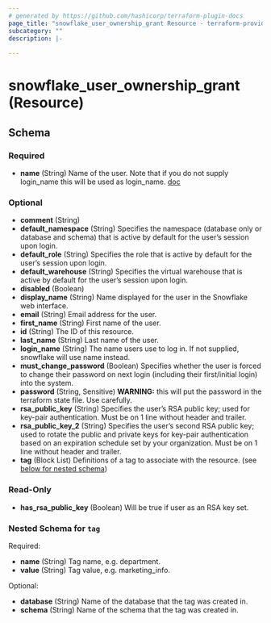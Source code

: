 ```yaml
---
# generated by https://github.com/hashicorp/terraform-plugin-docs
page_title: "snowflake_user_ownership_grant Resource - terraform-provider-snowflake"
subcategory: ""
description: |-
  
---
```


# snowflake_user_ownership_grant (Resource)





<!-- schema generated by tfplugindocs -->
## Schema

### Required

- **name** (String) Name of the user. Note that if you do not supply login_name this will be used as login_name. [doc](https://docs.snowflake.net/manuals/sql-reference/sql/create-user.html#required-parameters)

### Optional

- **comment** (String)
- **default_namespace** (String) Specifies the namespace (database only or database and schema) that is active by default for the user’s session upon login.
- **default_role** (String) Specifies the role that is active by default for the user’s session upon login.
- **default_warehouse** (String) Specifies the virtual warehouse that is active by default for the user’s session upon login.
- **disabled** (Boolean)
- **display_name** (String) Name displayed for the user in the Snowflake web interface.
- **email** (String) Email address for the user.
- **first_name** (String) First name of the user.
- **id** (String) The ID of this resource.
- **last_name** (String) Last name of the user.
- **login_name** (String) The name users use to log in. If not supplied, snowflake will use name instead.
- **must_change_password** (Boolean) Specifies whether the user is forced to change their password on next login (including their first/initial login) into the system.
- **password** (String, Sensitive) **WARNING:** this will put the password in the terraform state file. Use carefully.
- **rsa_public_key** (String) Specifies the user’s RSA public key; used for key-pair authentication. Must be on 1 line without header and trailer.
- **rsa_public_key_2** (String) Specifies the user’s second RSA public key; used to rotate the public and private keys for key-pair authentication based on an expiration schedule set by your organization. Must be on 1 line without header and trailer.
- **tag** (Block List) Definitions of a tag to associate with the resource. (see [below for nested schema](#nestedblock--tag))

### Read-Only

- **has_rsa_public_key** (Boolean) Will be true if user as an RSA key set.

<a id="nestedblock--tag"></a>
### Nested Schema for `tag`

Required:

- **name** (String) Tag name, e.g. department.
- **value** (String) Tag value, e.g. marketing_info.

Optional:

- **database** (String) Name of the database that the tag was created in.
- **schema** (String) Name of the schema that the tag was created in.


